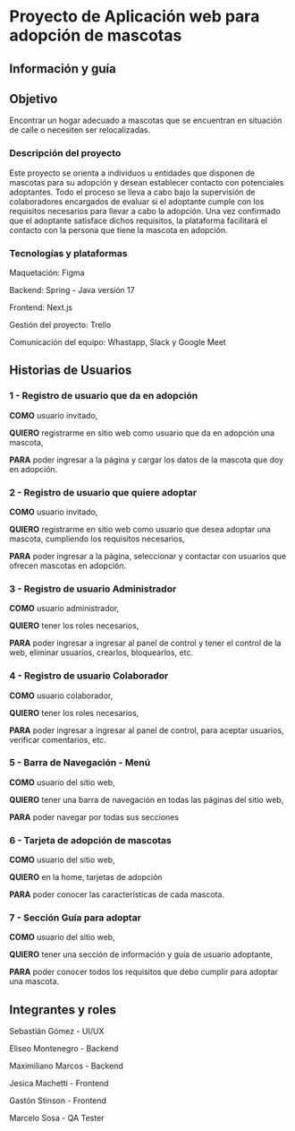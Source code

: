 <h1>Proyecto de Aplicación web para adopción de mascotas</h1>
<h2>Información y guía</h2>
<h2>Objetivo</h2>
<p>Encontrar un hogar adecuado a mascotas que se encuentran en situación de calle o necesiten ser relocalizadas.</p>
<h3>Descripción del proyecto</h3>
<p>Este proyecto se orienta a individuos u entidades que disponen de mascotas para su adopción y desean establecer contacto con potenciales adoptantes. Todo el proceso se lleva a cabo bajo la supervisión de colaboradores encargados de evaluar si el adoptante cumple con los requisitos necesarios para llevar a cabo la adopción. Una vez confirmado que el adoptante satisface dichos requisitos, la plataforma facilitará el contacto con la persona que tiene la mascota en adopción.</p>
<h3>Tecnologías y plataformas</h3>
<p>Maquetación: Figma</p>
<p>Backend: Spring - Java versión 17</p>
<p>Frontend: Next.js</p>
<p>Gestión del proyecto: Trello</p>
<p>Comunicación del equipo: Whastapp, Slack y Google Meet</p>
<h2>Historias de Usuarios</h2>
<h3>1 - Registro de usuario que da en adopción</h3>
<p><b>COMO</b> usuario invitado,</p>
<p><b>QUIERO</b> registrarme en sitio web como usuario que da en adopción una mascota,</p>
<p><b>PARA</b> poder ingresar a la página y cargar los datos de la mascota que doy en adopción.</p>
<h3>2 - Registro de usuario que quiere adoptar</h3>
<p><b>COMO</b> usuario invitado,</p>
<p><b>QUIERO</b> registrarme en sitio web como usuario que desea adoptar una mascota, cumpliendo los requisitos necesarios,</p>
<p><b>PARA</b> poder ingresar a la página, seleccionar y contactar con usuarios que ofrecen mascotas en adopción.</p>
<h3>3 - Registro de usuario Administrador</h3>
<p><b>COMO</b> usuario administrador,</p>
<p><b>QUIERO</b> tener los roles necesarios,</p>
<p><b>PARA</b> poder ingresar a ingresar al panel de control y tener el control de la web, eliminar usuarios, crearlos, bloquearlos, etc.</p>
<h3>4 - Registro de usuario Colaborador</h3>
<p><b>COMO</b> usuario colaborador,</p>
<p><b>QUIERO</b> tener los roles necesarios,</p>
<p><b>PARA</b> poder ingresar a ingresar al panel de control, para aceptar usuarios, verificar comentarios, etc.</p>
<h3>5 - Barra de Navegación - Menú</h3>
<p><b>COMO</b> usuario del sitio web,</p>
<p><b>QUIERO</b> tener una barra de navegación en todas las páginas del sitio web,</p>
<p><b>PARA</b> poder navegar por todas sus secciones</p>
<h3>6 - Tarjeta de adopción de mascotas</h3>
<p><b>COMO</b> usuario del sitio web,</p>
<p><b>QUIERO</b> en la home, tarjetas de adopción</p>
<p><b>PARA</b> poder conocer las características de cada mascota.</p>
<h3>7 - Sección Guía para adoptar</h3>
<p><b>COMO</b> usuario del sitio web,</p>
<p><b>QUIERO</b> tener una sección de información y guía de usuario adoptante,</p>
<p><b>PARA</b> poder conocer todos los requisitos que debo cumplir para adoptar una mascota.</p>
<h2>Integrantes y roles</h2>
<p>Sebastián Gómez - UI/UX</p>
<p>Eliseo Montenegro - Backend</p>
<p>Maximiliano Marcos - Backend</p>
<p>Jesica Machetti - Frontend</p>
<p>Gastón Stinson - Frontend</p>
<p>Marcelo Sosa - QA Tester</p>
